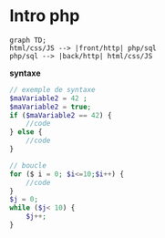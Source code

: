 # Intro php

```mermaid
graph TD;
html/css/JS --> |front/http| php/sql
php/sql --> |back/http| html/css/JS
```

**syntaxe**

```php
// exemple de syntaxe
$maVariable2 = 42 ;
$maVariable2 = true;
if ($maVariable2 == 42) {
    //code
} else {
    //code
}
```

```php
// boucle
for ($ i = 0; $i<=10;$i++) {
    //code
}
$j = 0;
while ($j< 10) {
    $j++;
}
```
